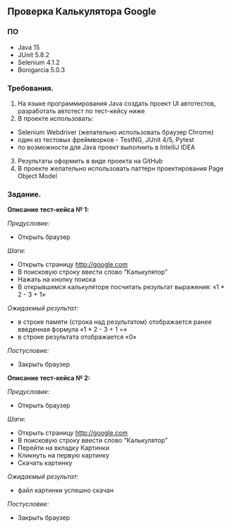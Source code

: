 ## Проверка Калькулятора Google

### ПО
- Java 15
- JUnit 5.8.2
- Selenium 4.1.2
- Bonigarcia 5.0.3

### Требования.
1. На языке программирования Java создать проект UI
   автотестов, разработать автотест по тест-кейсу ниже
2. В проекте использовать:
- Selenium Webdriver (желательно использовать браузер Chrome)
- один из тестовых фреймворков - TestNG, JUnit 4/5, Pytest
- по возможности для Java проект выполнить в IntelliJ IDEA
3. Результаты оформить в виде проекта на GitHub
4. В проекте желательно использовать паттерн проектирования Page Object Model
   

### Задание.
**Описание тест-кейса № 1:**

   *Предусловие:*
   - Открыть браузер

   *Шаги:*
   - Открыть страницу http://google.com
   - В поисковую строку ввести слово “Калькулятор”
   - Нажать на кнопку поиска
   - В открывшемся калькуляторе посчитать результат выражения: «1 * 2 - 3 + 1»

   *Ожидаемый результат:*
   - в строке памяти (строка над результатом) отображается ранее введенная формула «1 * 2 - 3 +
   1 =»
   - в строке результата отображается «0»

   *Постусловие:*
   - Закрыть браузер


**Описание тест-кейса № 2:**

*Предусловие:*
- Открыть браузер

*Шаги:*
- Открыть страницу http://google.com
- В поисковую строку ввести слово “Калькулятор”
- Перейти на вкладку Картинки
- Кликнуть на первую картинку
- Скачать картинку

*Ожидаемый результат:*
- файл картинки успешно скачан

*Постусловие:*
- Закрыть браузер